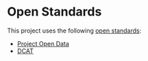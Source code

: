 # Open Standards

This project uses the following [open standards](https://azavea.gitbooks.io/open-data-standards/content/):

* [Project Open Data](https://project-open-data.cio.gov/)
* [DCAT](https://www.w3.org/TR/vocab-dcat/)

